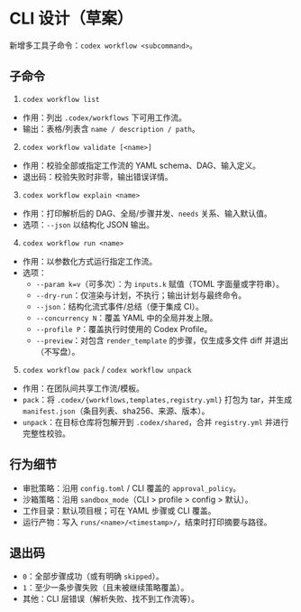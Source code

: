 # CLI 设计（草案）

新增多工具子命令：`codex workflow <subcommand>`。

## 子命令

1) `codex workflow list`
- 作用：列出 `.codex/workflows` 下可用工作流。
- 输出：表格/列表含 `name / description / path`。

2) `codex workflow validate [<name>]`
- 作用：校验全部或指定工作流的 YAML schema、DAG、输入定义。
- 退出码：校验失败时非零，输出错误详情。

3) `codex workflow explain <name>`
- 作用：打印解析后的 DAG、全局/步骤并发、`needs` 关系、输入默认值。
- 选项：`--json` 以结构化 JSON 输出。

4) `codex workflow run <name>`
- 作用：以参数化方式运行指定工作流。
- 选项：
  - `--param k=v`（可多次）：为 `inputs.k` 赋值（TOML 字面量或字符串）。
  - `--dry-run`：仅渲染与计划，不执行；输出计划与最终命令。
  - `--json`：结构化流式事件/总结（便于集成 CI）。
  - `--concurrency N`：覆盖 YAML 中的全局并发上限。
  - `--profile P`：覆盖执行时使用的 Codex Profile。
  - `--preview`：对包含 `render_template` 的步骤，仅生成多文件 diff 并退出（不写盘）。

5) `codex workflow pack` / `codex workflow unpack`
- 作用：在团队间共享工作流/模板。
- `pack`：将 `.codex/{workflows,templates,registry.yml}` 打包为 tar，并生成 `manifest.json`（条目列表、sha256、来源、版本）。
- `unpack`：在目标仓库将包解开到 `.codex/shared`，合并 `registry.yml` 并进行完整性校验。

## 行为细节
- 审批策略：沿用 `config.toml` / CLI 覆盖的 `approval_policy`。
- 沙箱策略：沿用 `sandbox_mode`（CLI > profile > config > 默认）。
- 工作目录：默认项目根；可在 YAML 步骤或 CLI 覆盖。
- 运行产物：写入 `runs/<name>/<timestamp>/`，结束时打印摘要与路径。

## 退出码
- `0`：全部步骤成功（或有明确 `skipped`）。
- `1`：至少一条步骤失败（且未被继续策略覆盖）。
- 其他：CLI 层错误（解析失败、找不到工作流等）。
